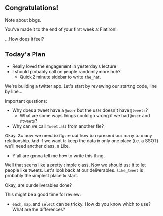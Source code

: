 ## Congratulations!

Note about blogs.


You've made it to the end of your first week at Flatiron!

...How does it feel?

[drinking-from-the-firehose]: http://redlinernotes.com/images/herp-derp.gif





## Today's Plan

* Really loved the engagement in yesterday's lecture
* I should probably call on people randomly more huh?
  * Quick 2 minute sidebar to write `the_hat`.



We're building a twitter app.
Let's start by reviewing our starting code, line by line...

Important questions:
  * Why does a tweet have a `@user` but the user doesn't have `@tweets`?
    * What are some ways things could go wrong if we had `@user` and `@tweets`?
  * Why can we call `Tweet.all` from another file?




Okay. So now, we need to figure out how to represent our many to many relationship.
And if we want to keep the data in only one place (i.e. a SSOT) we'll need another class, a Like.

* Y'all are gonna tell me how to write this thing.



Well that seems like a pretty simple class. Now we should use it to let people like tweets. Let's look back at our deliverables. `like_tweet` is probably the simplest place to start.



Okay, are our deliverables done?

This might be a good time for review:
  * `each`, `map`, and `select` can be tricky. How do you know which to use? What are the differences?